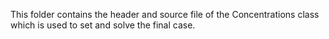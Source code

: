 This folder contains the header and source file of the Concentrations class which is used to set and solve the final case. 


